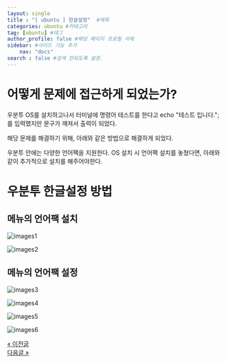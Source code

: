 ```yaml
---
layout: single
title : "[ ubuntu ] 한글설정"  #제목
categories: ubuntu #카테고리
tag: [ubuntu] #태그
author_profile: false #해당 페이지 프로필 삭제
sidebar: #사이드 기능 추가
    nav: "docs" 
search : false #검색 안되도록 설정.
---
```


# 어떻게 문제에 접근하게 되었는가? 

우분투 OS를 설치하고나서 터미널에 명령어 테스트를 한다고 echo "테스트 입니다."; 를 입력했지만 문구가 깨져서 출력이 되었다. 

해당 문제를 해결하기 위해, 아래와 같은 방법으로 해결하게 되었다. 

우분투 안에는 다양한 언어팩을 지원한다. OS 설치 시 언어팩 설치를 놓쳤다면, 아래와 같이 추가적으로 설치를 해주어야한다.

# 우분투 한글설정 방법

## 메뉴의 언어팩 설치

![images1]({{site.url}}/images/2024-09-30-first/images1.png)

![images2]({{site.url}}/images/2024-09-30-first/images2.png)

## 메뉴의 언어팩 설정

![images3]({{site.url}}/images/2024-09-30-first/images3.png)

![images4]({{site.url}}/images/2024-09-30-first/images4.png)

![images5]({{site.url}}/images/2024-09-30-first/images5.png)

![images6]({{site.url}}/images/2024-09-30-first/images6.png)

<div class="page-control">
	<div>
		<a id="prev" class="button" href="/blog/githubpages/TTT/">&laquo; 이전글</a>
	</div>
	<div>
		<a id="next" class="button" href="/blog/githubpages/TTT/">다음글 &raquo;</a>
	</div>
</div>
